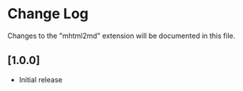 # Change Log

Changes to the "mhtml2md" extension will be documented in this file.

## [1.0.0]

- Initial release

